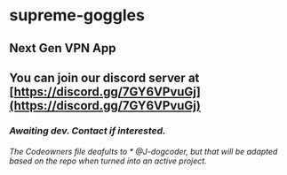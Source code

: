 # supreme-goggles
## Next Gen VPN App 
## You can join our discord server at [https://discord.gg/7GY6VPvuGj](https://discord.gg/7GY6VPvuGj)

### _Awaiting dev. Contact if interested._


###### The Codeowners file deafults to _* @J-dogcoder_, but that will be adapted based on the repo when turned into an active project.
